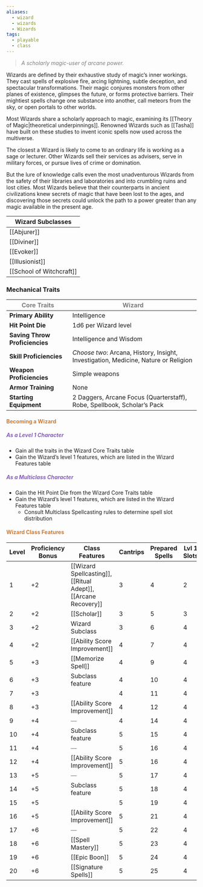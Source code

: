 ```yaml
---
aliases:
  - wizard
  - wizards
  - Wizards
tags:
  - playable
  - class
---
```

> *<span style="color:rgb(125, 125, 125)">A scholarly magic-user of arcane power.</span>*

Wizards are defined by their exhaustive study of magic’s inner workings. They cast spells of explosive fire, arcing lightning, subtle deception, and spectacular transformations. Their magic conjures monsters from other planes of existence, glimpses the future, or forms protective barriers. Their mightiest spells change one substance into another, call meteors from the sky, or open portals to other worlds.

Most Wizards share a scholarly approach to magic, examining its [[Theory of Magic|theoretical underpinnings]]. Renowned Wizards such as [[Tasha]] have built on these studies to invent iconic spells now used across the multiverse.

The closest a Wizard is likely to come to an ordinary life is working as a sage or lecturer. Other Wizards sell their services as advisers, serve in military forces, or pursue lives of crime or domination.

But the lure of knowledge calls even the most unadventurous Wizards from the safety of their libraries and laboratories and into crumbling ruins and lost cities. Most Wizards believe that their counterparts in ancient civilizations knew secrets of magic that have been lost to the ages, and discovering those secrets could unlock the path to a power greater than any magic available in the present age.


| Wizard Subclasses        |
| ------------------------ |
| [[Abjurer]]              |
| [[Diviner]]              |
| [[Evoker]]               |
| [[Illusionist]]          |
| [[School of Witchcraft]] |
### Mechanical Traits

| <span style="color:rgb(125, 125, 125)">Core Traits</span> | <span style="color:rgb(125, 125, 125)">Wizard</span>                                |
| --------------------------------------------------------- | ----------------------------------------------------------------------------------- |
| **Primary Ability**                                       | Intelligence                                                                        |
| **Hit Point Die**                                         | 1d6 per Wizard level                                                                |
| **Saving Throw Proficiencies**                            | Intelligence and Wisdom                                                             |
| **Skill Proficiencies**                                   | *Choose two*: Arcana, History, Insight, Investigation, Medicine, Nature or Religion |
| **Weapon Proficiencies**                                  | Simple weapons                                                                      |
| **Armor Training**                                        | None                                                                                |
| **Starting Equipment**                                    | 2 Daggers, Arcane Focus (Quarterstaff), Robe, Spellbook, Scholar’s Pack             |
#### <span style="color:rgb(203, 123, 55)">Becoming a Wizard</span>
##### <span style="color:rgb(134, 93, 187)">As a Level 1 Character</span>

- Gain all the traits in the Wizard Core Traits table
- Gain the Wizard’s level 1 features, which are listed in the Wizard Features table
##### <span style="color:rgb(134, 93, 187)">As a Multiclass Character</span>

- Gain the Hit Point Die from the Wizard Core Traits table
- Gain the Wizard’s level 1 features, which are listed in the Wizard Features table
	- Consult Multiclass Spellcasting rules to determine spell slot distribution

#### <span style="color:rgb(203, 123, 55)">Wizard Class Features</span>

| Level | Proficiency Bonus | Class Features                                                 | Cantrips | Prepared Spells | Lvl 1 Slots | Lvl 2 Slots                                     | Lvl 3 Slots                                     | Lvl 4 Slots                                     | Lvl 5 Slots                                     | Lvl 6 Slots                                     | Lvl 7 Slots                                     | Lvl 8 Slots                                     | Lvl 9 Slots                                     |
| ----- | ----------------- | -------------------------------------------------------------- | -------- | --------------- | ----------- | ----------------------------------------------- | ----------------------------------------------- | ----------------------------------------------- | ----------------------------------------------- | ----------------------------------------------- | ----------------------------------------------- | ----------------------------------------------- | ----------------------------------------------- |
| 1     | +2                | [[Wizard Spellcasting]], [[Ritual Adept]], [[Arcane Recovery]] | 3        | 4               | 2           | <span style="color:rgb(125, 125, 125)">—</span> | <span style="color:rgb(125, 125, 125)">—</span> | <span style="color:rgb(125, 125, 125)">—</span> | <span style="color:rgb(125, 125, 125)">—</span> | <span style="color:rgb(125, 125, 125)">—</span> | <span style="color:rgb(125, 125, 125)">—</span> | <span style="color:rgb(125, 125, 125)">—</span> | <span style="color:rgb(125, 125, 125)">—</span> |
| 2     | +2                | [[Scholar]]                                                    | 3        | 5               | 3           | <span style="color:rgb(125, 125, 125)">—</span> | <span style="color:rgb(125, 125, 125)">—</span> | <span style="color:rgb(125, 125, 125)">—</span> | <span style="color:rgb(125, 125, 125)">—</span> | <span style="color:rgb(125, 125, 125)">—</span> | <span style="color:rgb(125, 125, 125)">—</span> | <span style="color:rgb(125, 125, 125)">—</span> | <span style="color:rgb(125, 125, 125)">—</span> |
| 3     | +2                | Wizard Subclass                                                | 3        | 6               | 4           | 2                                               | <span style="color:rgb(125, 125, 125)">—</span> | <span style="color:rgb(125, 125, 125)">—</span> | <span style="color:rgb(125, 125, 125)">—</span> | <span style="color:rgb(125, 125, 125)">—</span> | <span style="color:rgb(125, 125, 125)">—</span> | <span style="color:rgb(125, 125, 125)">—</span> | <span style="color:rgb(125, 125, 125)">—</span> |
| 4     | +2                | [[Ability Score Improvement]]                                  | 4        | 7               | 4           | 3                                               | <span style="color:rgb(125, 125, 125)">—</span> | <span style="color:rgb(125, 125, 125)">—</span> | <span style="color:rgb(125, 125, 125)">—</span> | <span style="color:rgb(125, 125, 125)">—</span> | <span style="color:rgb(125, 125, 125)">—</span> | <span style="color:rgb(125, 125, 125)">—</span> | <span style="color:rgb(125, 125, 125)">—</span> |
| 5     | +3                | [[Memorize Spell]]                                             | 4        | 9               | 4           | 3                                               | 2                                               | <span style="color:rgb(125, 125, 125)">—</span> | <span style="color:rgb(125, 125, 125)">—</span> | <span style="color:rgb(125, 125, 125)">—</span> | <span style="color:rgb(125, 125, 125)">—</span> | <span style="color:rgb(125, 125, 125)">—</span> | <span style="color:rgb(125, 125, 125)">—</span> |
| 6     | +3                | Subclass feature                                               | 4        | 10              | 4           | 3                                               | 3                                               | <span style="color:rgb(125, 125, 125)">—</span> | <span style="color:rgb(125, 125, 125)">—</span> | <span style="color:rgb(125, 125, 125)">—</span> | <span style="color:rgb(125, 125, 125)">—</span> | <span style="color:rgb(125, 125, 125)">—</span> | <span style="color:rgb(125, 125, 125)">—</span> |
| 7     | +3                |                                                                | 4        | 11              | 4           | 3                                               | 3                                               | 1                                               | <span style="color:rgb(125, 125, 125)">—</span> | <span style="color:rgb(125, 125, 125)">—</span> | <span style="color:rgb(125, 125, 125)">—</span> | <span style="color:rgb(125, 125, 125)">—</span> | <span style="color:rgb(125, 125, 125)">—</span> |
| 8     | +3                | [[Ability Score Improvement]]                                  | 4        | 12              | 4           | 3                                               | 3                                               | 2                                               | <span style="color:rgb(125, 125, 125)">—</span> | <span style="color:rgb(125, 125, 125)">—</span> | <span style="color:rgb(125, 125, 125)">—</span> | <span style="color:rgb(125, 125, 125)">—</span> | <span style="color:rgb(125, 125, 125)">—</span> |
| 9     | +4                | <span style="color:rgb(125, 125, 125)">—</span>                | 4        | 14              | 4           | 3                                               | 3                                               | 3                                               | 1                                               | <span style="color:rgb(125, 125, 125)">—</span> | <span style="color:rgb(125, 125, 125)">—</span> | <span style="color:rgb(125, 125, 125)">—</span> | <span style="color:rgb(125, 125, 125)">—</span> |
| 10    | +4                | Subclass feature                                               | 5        | 15              | 4           | 3                                               | 3                                               | 3                                               | 2                                               | <span style="color:rgb(125, 125, 125)">—</span> | <span style="color:rgb(125, 125, 125)">—</span> | <span style="color:rgb(125, 125, 125)">—</span> | <span style="color:rgb(125, 125, 125)">—</span> |
| 11    | +4                | <span style="color:rgb(125, 125, 125)">—</span>                | 5        | 16              | 4           | 3                                               | 3                                               | 3                                               | 2                                               | 1                                               | <span style="color:rgb(125, 125, 125)">—</span> | <span style="color:rgb(125, 125, 125)">—</span> | <span style="color:rgb(125, 125, 125)">—</span> |
| 12    | +4                | [[Ability Score Improvement]]                                  | 5        | 16              | 4           | 3                                               | 3                                               | 3                                               | 2                                               | 1                                               | <span style="color:rgb(125, 125, 125)">—</span> | <span style="color:rgb(125, 125, 125)">—</span> | <span style="color:rgb(125, 125, 125)">—</span> |
| 13    | +5                | <span style="color:rgb(125, 125, 125)">—</span>                | 5        | 17              | 4           | 3                                               | 3                                               | 3                                               | 2                                               | 1                                               | 1                                               | <span style="color:rgb(125, 125, 125)">—</span> | <span style="color:rgb(125, 125, 125)">—</span> |
| 14    | +5                | Subclass feature                                               | 5        | 18              | 4           | 3                                               | 3                                               | 3                                               | 2                                               | 1                                               | 1                                               | <span style="color:rgb(125, 125, 125)">—</span> | <span style="color:rgb(125, 125, 125)">—</span> |
| 15    | +5                |                                                                | 5        | 19              | 4           | 3                                               | 3                                               | 3                                               | 2                                               | 1                                               | 1                                               | 1                                               | <span style="color:rgb(125, 125, 125)">—</span> |
| 16    | +5                | [[Ability Score Improvement]]                                  | 5        | 21              | 4           | 3                                               | 3                                               | 3                                               | 2                                               | 1                                               | 1                                               | 1                                               | <span style="color:rgb(125, 125, 125)">—</span> |
| 17    | +6                | <span style="color:rgb(125, 125, 125)">—</span>                | 5        | 22              | 4           | 3                                               | 3                                               | 3                                               | 2                                               | 1                                               | 1                                               | 1                                               | 1                                               |
| 18    | +6                | [[Spell Mastery]]                                              | 5        | 23              | 4           | 3                                               | 3                                               | 3                                               | 3                                               | 1                                               | 1                                               | 1                                               | 1                                               |
| 19    | +6                | [[Epic Boon]]                                                  | 5        | 24              | 4           | 3                                               | 3                                               | 3                                               | 3                                               | 2                                               | 1                                               | 1                                               | 1                                               |
| 20    | +6                | [[Signature Spells]]                                           | 5        | 25              | 4           | 3                                               | 3                                               | 3                                               | 3                                               | 2                                               | 2                                               | 1                                               | 1                                               |

